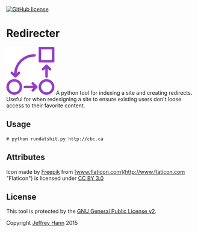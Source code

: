 [![GitHub license](https://img.shields.io/github/license/obihann/redirecter.svg)](https://github.com/obihann/redirecter/blob/master/LICENSE)

# Redirecter
[![Logo](https://raw.githubusercontent.com/obihann/redirecter/master/logo.png)]()
A python tool for indexing a site and creating redirects. Useful for when redesigning a site to ensure existing users don't loose access to their favorite content.

## Usage

```
# python rundatshit.py http://cbc.ca
```

## Attributes
Icon made by [Freepik](http://www.freepik.com "Freepik") from [www.flaticon.com](http://www.flaticon.com "Flaticon") is licensed under [CC BY 3.0](http://creativecommons.org/licenses/by/3.0/ "Creative Commons BY 3.0")

## License

This tool is protected by the [GNU General Public License v2](http://www.gnu.org/licenses/gpl-2.0.html).

Copyright [Jeffrey Hann](http://jeffreyhann.ca/) 2015
